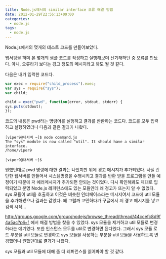 ```yaml
---
title: Node.js에서의 similar interface 오류 해결 방법
date: 2012-01-29T22:56:13+09:00
categories:
  - node.js
tags:
  - node.js
---
```

Node.js에서의 몇개의 테스트 코드를 만들어보았다.

웹서핑을 하며 본 몇개의 샘플 코드를 작성하고 실행해보며 신기해하던 중 오류를 만났다. 아니, 오류라기 보다는 경고 정도의 메시지라고 봐도 될 것 같다.

다음은 내가 입력한 코드다.

```javascript
var exec = require("child_process").exec;
var sys = require("sys");
var child;

child = exec("pwd", function(error, stdout, stderr) {
sys.puts(stdout);
});
```

코드의 내용은 pwd라는 명령어를 실행하고 결과를 반환하는 코드다. 코드를 모두 입력하고 실행하였더니 다음과 같은 결과가 나왔다.

```console
[viper9@내서버 ~]$ node command.js  
The "sys" module is now called "util". It should have a similar interface.  
/home/viper9

[viper9@내서버 ~]$
```

원했던대로 pwd 명령에 대한 결과는 나왔지만 위에 경고 메시지가 추가되었다. 사실 간단한 웹서버를 만들어서 시스템명령을 수행시키고 결과를 반환 받을 프로그램을 만들 예정이기 때문에 저 에러메시지가 추가되면 안되는 것이었다. 다시 확인해봐도 제대로 입력되었고 분명 Node.js 레퍼런스에도 있는 모듈인데 왜 경고가 뜨는지 알 수 없었다. sys 모듈이 util을 호출하고 이것은 비슷한 인터페이스라는 메시지여서 코드에 util 모듈을 추가해봤으나 결과는 같았다. 왜 그럴까 고민하다가 구글에서 저 경고 메시지를 넣고 검색 시작...

<http://groups.google.com/group/nodejs/browse_thread/thread/44ccefc8d9f4a5ac?pli=1> 에서 해결 방법을 찾을 수 있었다. sys 모듈을 제거하고 util 모듈로 변경하라는 얘기였다. 또한 인스턴스 모두를 util로 변경하면 된다였다. 그래서 sys 모듈 로드 부분을 util 모듈로 변경하고 sys 모듈을 사용하는 부분을 util 모듈을 사용하도록 변경했더니 원했던대로 결과가 나왔다.

sys 모듈과 util 모듈에 대해 좀 더 레퍼런스를 읽어봐야 할 것 같다.

